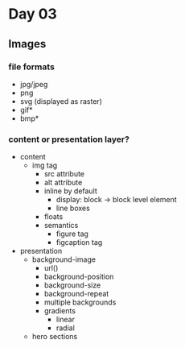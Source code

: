 # Day 03
## Images
### file formats 
- jpg/jpeg
- png
- svg (displayed as raster)
- gif*
- bmp*
### content or presentation layer?
- content
  - img tag
    - src attribute
    - alt attribute
    - inline by default
      - display: block -> block level element
      - line boxes
    - floats
    - semantics
      - figure tag
      - figcaption tag
- presentation
  - background-image
    - url()
    - background-position
    - background-size
    - background-repeat
    - multiple backgrounds
    - gradients
      - linear
      - radial
  - hero sections
